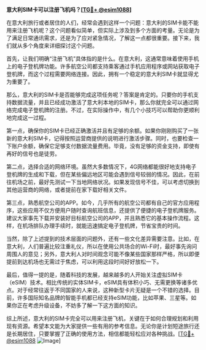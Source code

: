 **意大利SIM卡可以注册飞机吗？[[TG💪+ @esim1088](https://t.me/s/esim1088)]**

在意大利旅行或者居住的人们，经常会遇到这样一个问题：意大利的SIM卡能不能用来注册飞机呢？这个问题看似简单，但实际上涉及到多个方面的考量。无论是为了满足日常通讯需求，还是为了应对紧急情况，了解这一点都很重要。接下来，我们就从多个角度来详细探讨这个问题。

首先，让我们明确“注册飞机”具体指的是什么。在意大利，这通常意味着使用手机上的电子登机牌功能。许多航空公司都支持乘客通过手机应用程序或网站获取电子登机牌，而这个过程需要网络连接。因此，拥有一个稳定的意大利SIM卡就显得尤为重要了。

那么，意大利的SIM卡是否能够完成这项任务呢？答案是肯定的。只要你的手机支持数据流量，并且已经成功激活了意大利本地的SIM卡，那么你就完全可以通过网络完成电子登机牌的注册。不过，在实际操作中，有几个小技巧可以帮助你更顺利地完成这一过程。

第一点，确保你的SIM卡已经正确激活并且有足够的余额。如果你刚刚购买了一张新的意大利SIM卡，记得按照运营商提供的说明进行激活步骤。同时，也要检查一下账户余额，确保它足够支付数据流量费用。毕竟，没有足够的资金支持，即使有再好的信号也是徒劳。

第二点，选择合适的网络环境。虽然大多数情况下，4G网络都能很好地支持电子登机牌的生成和下载，但在某些偏远地区可能会遇到信号较弱的情况。因此，在前往机场之前，最好先测试一下当地网络状况。如果发现信号不佳，可以考虑切换到其他运营商的网络，或者提前在家下载好相关文件。

第三点，熟悉航空公司的APP。如今，几乎所有的航空公司都有自己的官方应用程序，这些应用不仅方便用户随时查询航班信息，还提供了便捷的电子登机牌服务。建议大家事先下载并安装好目标航空公司的APP，并且熟悉它的基本操作流程。这样，在机场排队办理手续时，就能迅速搞定电子登机牌，节省宝贵的时间。

当然，除了上述提到的技术层面的问题外，还有一些文化差异需要注意。比如，在意大利，人们普遍比较注重礼仪，所以在使用公共场合的Wi-Fi时，最好事先询问周围人的意见；另外，意大利人对时间观念可能不像某些国家那样严格，所以即便提前到达机场也无需过于焦虑，可以利用这段时间好好放松一下。

最后，值得一提的是，随着科技的发展，越来越多的人开始关注虚拟SIM卡（eSIM）技术。相比传统的实体SIM卡，eSIM具有体积小巧、无需更换等诸多优点。对于经常往返于不同国家的人来说，这种新型卡片无疑是一个不错的选择。目前，许多国际知名品牌的智能手机都已经支持eSIM功能，比如苹果、三星等。如果你正在考虑升级设备，不妨多了解一下这方面的知识。

综上所述，意大利的SIM卡完全可以用来注册飞机，关键在于如何合理规划和利用现有资源。希望本文能为大家提供一些有用的参考信息。无论你是计划短途旅行还是长期居住，只要掌握了正确的使用方法，相信都能轻松应对各种挑战。[[TG💪+ @esim1088](https://t.me/s/esim1088) ![Image](https://i.postimg.cc/4NQfJmqS/Snipaste-2025-05-13-00-14-12.png)]